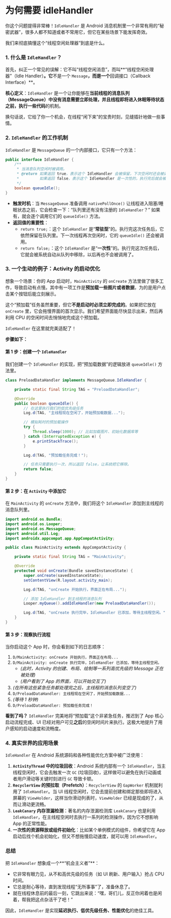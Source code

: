 # 为何需要 idleHandler

你这个问题提得非常棒！`IdleHandler` 是 Android 消息机制里一个非常有用的“秘密武器”，很多人都不知道或者不常用它，但它在某些场景下能发挥奇效。

我们来彻底搞懂这个“线程空闲处理器”到底是什么。

### 1. 什么是 `IdleHandler`？

首先，纠正一个常见的误解：它不叫“线程空闲消息”，而叫**“线程空闲处理器”（Idle Handler）**。它**不是一个 `Message`**，而是一个**回调接口（Callback Interface）**。

**核心定义**：`IdleHandler` 是一个让你能够在**当前线程的消息队列（MessageQueue）中没有消息需要立即处理，并且线程即将进入休眠等待状态之前，执行一些代码**的机制。

换句话说，它给了你一个机会，在线程“闲下来”的宝贵时刻，见缝插针地做一些事情。

### 2. `IdleHandler` 的工作机制

`IdleHandler` 是 `MessageQueue` 的一个内部接口，它只有一个方法：

```java
public interface IdleHandler {
    /**
     * 当消息队列空闲时被调用。
     * @return 如果返回 true，表示这个 IdleHandler 会被保留，下次空闲时还会被调用。
     *         如果返回 false，表示这个 IdleHandler 是一次性的，执行完后就会被从队列中移除。
     */
    boolean queueIdle();
}
```

*   **触发时机**：当 `MessageQueue` 准备调用 `nativePollOnce()` 让线程进入阻塞/睡眠状态之前，它会检查一下：“队列里还有没有注册的 `IdleHandler`？” 如果有，就会逐个调用它们的 `queueIdle()` 方法。
*   **返回值的重要性**：
    *   `return true;`：这个 `IdleHandler` 是“**常驻型**”的。执行完这次任务后，它依然保留在队列里。下一次线程再次空闲时，它的 `queueIdle()` 还会被调用。
    *   `return false;`：这个 `IdleHandler` 是“**一次性**”的。执行完这次任务后，它就会被系统自动从队列中移除，以后再也不会被调用了。

### 3. 一个生动的例子：Activity 的启动优化

想象一个场景：你的 App 启动时，`MainActivity` 的 `onCreate` 方法里做了很多工作，导致启动有点慢。其中有一项工作是**预加载一些图片或者数据**，为的是用户点击某个按钮后能立刻展示。

这个“预加载”任务虽然重要，但它**不是启动时必须立即完成的**。如果把它放在 `onCreate` 里，它会拖慢界面的首次显示。我们希望界面能尽快显示出来，然后再利用 CPU 的空闲时间去悄悄地完成这个预加载。

`IdleHandler` 在这里就完美适配了！

**步骤如下：**

#### 第 1 步：创建一个 `IdleHandler`

我们创建一个 `IdleHandler` 的实现，把“预加载数据”的逻辑放进 `queueIdle()` 方法里。

```java
class PreloadDataHandler implements MessageQueue.IdleHandler {

    private static final String TAG = "PreloadDataHandler";

    @Override
    public boolean queueIdle() {
        // 在这里执行我们的低优先级任务
        Log.d(TAG, "主线程现在空闲了，开始预加载数据...");

        // 模拟耗时的预加载操作
        try {
            Thread.sleep(1000); // 比如加载图片、初始化数据库等
        } catch (InterruptedException e) {
            e.printStackTrace();
        }

        Log.d(TAG, "预加载任务完成！");

        // 任务只需要执行一次，所以返回 false，让系统把它移除。
        return false;
    }
}
```

#### 第 2 步：在 `Activity` 中添加它

在 `MainActivity` 的 `onCreate` 方法中，我们将这个 `IdleHandler` 添加到主线程的消息队列里。

```java
import android.os.Bundle;
import android.os.Looper;
import android.os.MessageQueue;
import android.util.Log;
import androidx.appcompat.app.AppCompatActivity;

public class MainActivity extends AppCompatActivity {

    private static final String TAG = "MainActivity";

    @Override
    protected void onCreate(Bundle savedInstanceState) {
        super.onCreate(savedInstanceState);
        setContentView(R.layout.activity_main);

        Log.d(TAG, "onCreate 开始执行，界面正在布局...");

        // 添加 IdleHandler 到主线程的消息队列
        Looper.myQueue().addIdleHandler(new PreloadDataHandler());

        Log.d(TAG, "onCreate 执行完毕，IdleHandler 已添加，等待主线程空闲。");
    }
}
```

#### 第 3 步：观察执行流程

当你启动这个 App 时，你会看到如下的日志顺序：

1.  `D/MainActivity: onCreate 开始执行，界面正在布局...`
2.  `D/MainActivity: onCreate 执行完毕，IdleHandler 已添加，等待主线程空闲。`
    *   *(此时，Activity 的创建、布局、绘制等一系列高优先级的 Message 正在被处理)*
    *   *(用户看到了 App 的界面，可以开始交互了)*
3.  *(在所有这些紧急任务都处理完之后，主线程的消息队列变空了)*
4.  `D/PreloadDataHandler: 主线程现在空闲了，开始预加载数据...`
5.  *(等待 1 秒钟)*
6.  `D/PreloadDataHandler: 预加载任务完成！`

**看到了吗？** `IdleHandler` 完美地将“预加载”这个非紧急任务，推迟到了 App 核心启动流程完成、UI 已经对用户可见**之后**的空闲时间片来执行。这极大地提升了用户感知的启动速度和流畅度。

### 4. 真实世界的应用场景

`IdleHandler` 在 Android 系统源码和各种性能优化方案中被广泛使用：

1.  **`ActivityThread` 中的垃圾回收**：Android 系统内部有一个 `IdleHandler`，当主线程空闲时，它会去触发一次 `GC` (垃圾回收)，这样做可以避免在执行动画或者用户滑动等关键时刻进行 `GC` 导致卡顿。
2.  **`RecyclerView` 的预拉取（Prefetch）**：`RecyclerView` 的 `GapWorker` 机制就利用了 `IdleHandler`。当 UI 线程空闲时，它会去提前创建和绑定那些即将进入屏幕的 `ViewHolder`，这样当你滑动列表时，`ViewHolder` 已经是现成的了，从而让滑动更流畅。
3.  **`LeakCanary` 内存泄漏检测**：著名的内存泄漏检测库 `LeakCanary` 也是利用 `IdleHandler`，在主线程空闲时去执行一系列的检测操作，因为它不想影响 App 的正常性能。
4.  **一次性的资源释放或组件初始化**：比如某个单例模式的组件，你希望它在 App 启动后找个机会初始化，但又不想拖慢启动速度，就可以用 `IdleHandler`。

### 总结

把 `IdleHandler` 想象成一个**“机会主义者”**：

*   它非常有眼力见，从不和高优先级的任务（如 UI 刷新、用户输入）抢占 CPU 时间。
*   它总是耐心等待，直到发现线程“无所事事”了，准备休息了。
*   就在线程休息前的最后一刻，它跳出来说：“嘿，哥们儿，反正你闲着也是闲着，帮我把这点杂活干了吧！”

因此，`IdleHandler` 是实现**延迟执行、低优先级任务、性能优化**的绝佳工具。